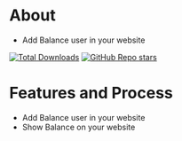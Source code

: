 # About

- Add Balance user in your website

[![Total Downloads](https://img.shields.io/packagist/dt/juzaweb/balance.svg?style=social)](https://packagist.org/packages/juzaweb/balance)
[![GitHub Repo stars](https://img.shields.io/github/stars/juzaweb/balance?style=social)](https://github.com/juzaweb/balance)

# Features and Process

- Add Balance user in your website
- Show Balance on your website
